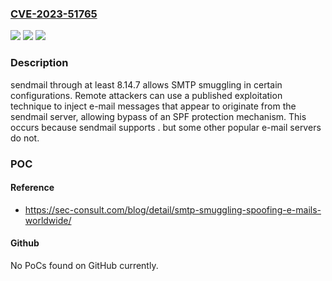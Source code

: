 ### [CVE-2023-51765](https://cve.mitre.org/cgi-bin/cvename.cgi?name=CVE-2023-51765)
![](https://img.shields.io/static/v1?label=Product&message=n%2Fa&color=blue)
![](https://img.shields.io/static/v1?label=Version&message=n%2Fa&color=blue)
![](https://img.shields.io/static/v1?label=Vulnerability&message=n%2Fa&color=brighgreen)

### Description

sendmail through at least 8.14.7 allows SMTP smuggling in certain configurations. Remote attackers can use a published exploitation technique to inject e-mail messages that appear to originate from the sendmail server, allowing bypass of an SPF protection mechanism. This occurs because sendmail supports <LF>.<CR><LF> but some other popular e-mail servers do not.

### POC

#### Reference
- https://sec-consult.com/blog/detail/smtp-smuggling-spoofing-e-mails-worldwide/

#### Github
No PoCs found on GitHub currently.

